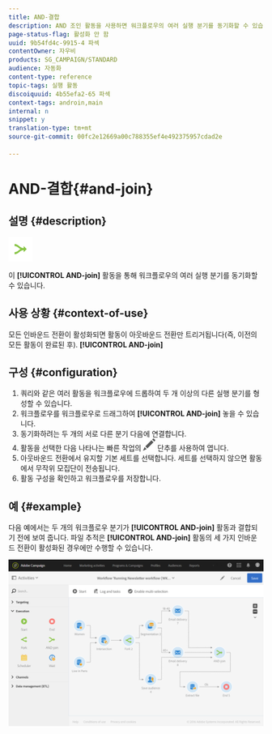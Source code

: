 ```yaml
---
title: AND-결합
description: AND 조인 활동을 사용하면 워크플로우의 여러 실행 분기를 동기화할 수 있습니다.
page-status-flag: 활성화 안 함
uuid: 9b54fd4c-9915-4 파섹
contentOwner: 자우비
products: SG_CAMPAIGN/STANDARD
audience: 자동화
content-type: reference
topic-tags: 실행 활동
discoiquuid: 4b55efa2-65 파섹
context-tags: androin,main
internal: n
snippet: y
translation-type: tm+mt
source-git-commit: 00fc2e12669a00c788355ef4e492375957cdad2e

---
```



# AND-결합{#and-join}

## 설명 {#description}

![](assets/and_join.png)

이 **[!UICONTROL AND-join]** 활동을 통해 워크플로우의 여러 실행 분기를 동기화할 수 있습니다.

## 사용 상황 {#context-of-use}

모든 인바운드 전환이 활성화되면 활동이 아웃바운드 전환만 트리거됩니다(즉, 이전의 모든 활동이 완료된 후). **[!UICONTROL AND-join]**

## 구성 {#configuration}

1. 쿼리와 같은 여러 활동을 워크플로우에 드롭하여 두 개 이상의 다른 실행 분기를 형성할 수 있습니다.
1. 워크플로우를 워크플로우로 드래그하여 **[!UICONTROL AND-join]** 놓을 수 있습니다.
1. 동기화하려는 두 개의 서로 다른 분기 다음에 연결합니다.
1. 활동을 선택한 다음 나타나는 빠른 작업의 ![](assets/edit_darkgrey-24px.png) 단추를 사용하여 엽니다.
1. 아웃바운드 전환에서 유지할 기본 세트를 선택합니다. 세트를 선택하지 않으면 활동에서 무작위 모집단이 전송됩니다.
1. 활동 구성을 확인하고 워크플로우를 저장합니다.

## 예 {#example}

다음 예에서는 두 개의 워크플로우 분기가 **[!UICONTROL AND-join]** 활동과 결합되기 전에 보여 줍니다. 파일 추적은 **[!UICONTROL AND-join]** 활동의 세 가지 인바운드 전환이 활성화된 경우에만 수행할 수 있습니다.

![](assets/wkf_and-join_example.png)

